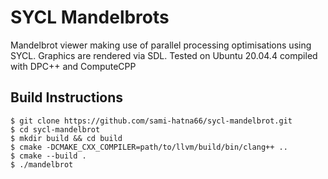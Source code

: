 # SYCL Mandelbrots

Mandelbrot viewer making use of parallel processing optimisations using SYCL. Graphics are rendered via SDL. 
Tested on Ubuntu 20.04.4 compiled with DPC++ and ComputeCPP

## Build Instructions
```
$ git clone https://github.com/sami-hatna66/sycl-mandelbrot.git
$ cd sycl-mandelbrot
$ mkdir build && cd build
$ cmake -DCMAKE_CXX_COMPILER=path/to/llvm/build/bin/clang++ ..
$ cmake --build .
$ ./mandelbrot
```